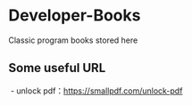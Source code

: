 # Developer-Books
Classic program books stored here

## Some useful URL
  - unlock pdf：https://smallpdf.com/unlock-pdf
